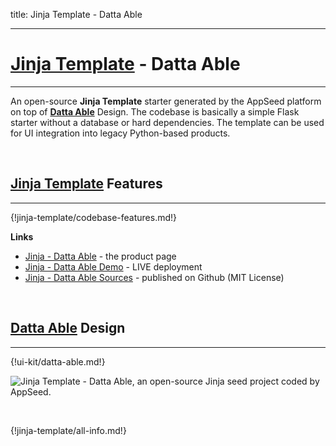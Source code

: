 title: Jinja Template - Datta Able

---

# [Jinja Template](https://appseed.us/jinja-template) - Datta Able
---

An open-source **Jinja Template** starter generated by the AppSeed platform on top of **[Datta Able](/bootstrap-template/datta-able/)** Design. The codebase is basically a simple Flask starter without a database or hard dependencies. The template can be used for UI integration into legacy Python-based products. 

<br />

## [Jinja Template](https://appseed.us/jinja-template) Features
---

{!jinja-template/codebase-features.md!}

**Links**

- [Jinja - Datta Able](https://appseed.us/jinja-template/jinja-datta-able) - the product page
- [Jinja - Datta Able Demo](https://github.com/app-generator/jinja-template-dattaable-dashboard) - LIVE deployment
- [Jinja - Datta Able Sources](https://jinja-template-dattaable-dashboard.appseed.us/) - published on Github (MIT License)

<br />

## [Datta Able](/bootstrap-template/datta-able/) Design
---

{!ui-kit/datta-able.md!}

![Jinja Template - Datta Able, an open-source Jinja seed project coded by AppSeed.](https://raw.githubusercontent.com/app-generator/jinja-template-dattaable-dashboard/master/media/jinja-template-dattaable-dashboard-intro.gif)

<br />

{!jinja-template/all-info.md!}
